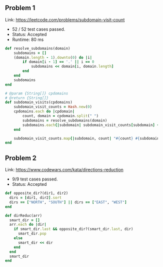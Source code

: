 ## Problem 1
Link: https://leetcode.com/problems/subdomain-visit-count

 * 52 / 52 test cases passed.
 * Status: Accepted
 * Runtime: 80 ms

```ruby
def resolve_subdomains(domain)
    subdomains = []
    (domain.length - 1).downto(0) do |i|
        if domain[i - 1] == '.' || i == 0
            subdomains << domain[i, domain.length]
        end
    end
    subdomains
end

# @param {String[]} cpdomains
# @return {String[]}
def subdomain_visits(cpdomains)
    subdomain_visit_counts = Hash.new(0)
    cpdomains.each do |cpdomain|
        count, domain = cpdomain.split(" ")
        subdomains = resolve_subdomains(domain)
        subdomains.each{|subdomain| subdomain_visit_counts[subdomain] += count.to_i}
    end

    subdomain_visit_counts.map{|subdomain, count| "#{count} #{subdomain}"}
end
```

## Problem 2

Link: https://www.codewars.com/kata/directions-reduction

 * 9/9 test cases passed.
 * Status: Accepted
```ruby
def opposite_dir?(dir1, dir2)
  dirs = [dir1, dir2].sort
  dirs == ["NORTH", "SOUTH"] || dirs == ["EAST", "WEST"]
end

def dirReduc(arr)
  smart_dir = []
  arr.each do |dir|
    if smart_dir.last && opposite_dir?(smart_dir.last, dir)
      smart_dir.pop
    else
      smart_dir << dir
    end
  end
  smart_dir
end
```
